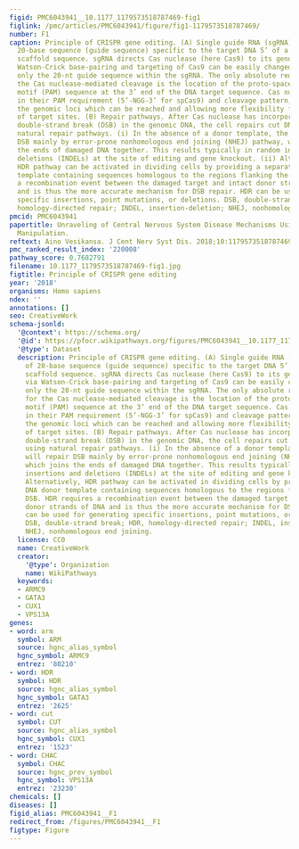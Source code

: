 ```yaml
---
figid: PMC6043941__10.1177_1179573518787469-fig1
figlink: /pmc/articles/PMC6043941/figure/fig1-1179573518787469/
number: F1
caption: Principle of CRISPR gene editing. (A) Single guide RNA (sgRNA) consists of
  20-base sequence (guide sequence) specific to the target DNA 5’ of a nonvariable
  scaffold sequence. sgRNA directs Cas nuclease (here Cas9) to its genomic locus via
  Watson-Crick base-pairing and targeting of Cas9 can be easily changed by altering
  only the 20-nt guide sequence within the sgRNA. The only absolute requirement for
  the Cas nuclease-mediated cleavage is the location of the proto-spacer adjacent
  motif (PAM) sequence at the 3’ end of the DNA target sequence. Cas nucleases differ
  in their PAM requirement (5’-NGG-3’ for spCas9) and cleavage pattern, expanding
  the genomic loci which can be reached and allowing more flexibility for the design
  of target sites. (B) Repair pathways. After Cas nuclease has incorporated a sequence-specific
  double-strand break (DSB) in the genomic DNA, the cell repairs cut DNA strand using
  natural repair pathways. (i) In the absence of a donor template, the cell will repair
  DSB mainly by error-prone nonhomologous end joining (NHEJ) pathway, which joins
  the ends of damaged DNA together. This results typically in random insertions and
  deletions (INDELs) at the site of editing and gene knockout. (ii) Alternatively,
  HDR pathway can be activated in dividing cells by providing a separate DNA donor
  template containing sequences homologous to the regions flanking the DSB. HDR requires
  a recombination event between the damaged target and intact donor strands of DNA
  and is thus the more accurate mechanism for DSB repair. HDR can be used for generating
  specific insertions, point mutations, or deletions. DSB, double-strand break; HDR,
  homology-directed repair; INDEL, insertion-deletion; NHEJ, nonhomologous end joining.
pmcid: PMC6043941
papertitle: Unraveling of Central Nervous System Disease Mechanisms Using CRISPR Genome
  Manipulation.
reftext: Aino Vesikansa. J Cent Nerv Syst Dis. 2018;10:1179573518787469.
pmc_ranked_result_index: '220008'
pathway_score: 0.7682791
filename: 10.1177_1179573518787469-fig1.jpg
figtitle: Principle of CRISPR gene editing
year: '2018'
organisms: Homo sapiens
ndex: ''
annotations: []
seo: CreativeWork
schema-jsonld:
  '@context': https://schema.org/
  '@id': https://pfocr.wikipathways.org/figures/PMC6043941__10.1177_1179573518787469-fig1.html
  '@type': Dataset
  description: Principle of CRISPR gene editing. (A) Single guide RNA (sgRNA) consists
    of 20-base sequence (guide sequence) specific to the target DNA 5’ of a nonvariable
    scaffold sequence. sgRNA directs Cas nuclease (here Cas9) to its genomic locus
    via Watson-Crick base-pairing and targeting of Cas9 can be easily changed by altering
    only the 20-nt guide sequence within the sgRNA. The only absolute requirement
    for the Cas nuclease-mediated cleavage is the location of the proto-spacer adjacent
    motif (PAM) sequence at the 3’ end of the DNA target sequence. Cas nucleases differ
    in their PAM requirement (5’-NGG-3’ for spCas9) and cleavage pattern, expanding
    the genomic loci which can be reached and allowing more flexibility for the design
    of target sites. (B) Repair pathways. After Cas nuclease has incorporated a sequence-specific
    double-strand break (DSB) in the genomic DNA, the cell repairs cut DNA strand
    using natural repair pathways. (i) In the absence of a donor template, the cell
    will repair DSB mainly by error-prone nonhomologous end joining (NHEJ) pathway,
    which joins the ends of damaged DNA together. This results typically in random
    insertions and deletions (INDELs) at the site of editing and gene knockout. (ii)
    Alternatively, HDR pathway can be activated in dividing cells by providing a separate
    DNA donor template containing sequences homologous to the regions flanking the
    DSB. HDR requires a recombination event between the damaged target and intact
    donor strands of DNA and is thus the more accurate mechanism for DSB repair. HDR
    can be used for generating specific insertions, point mutations, or deletions.
    DSB, double-strand break; HDR, homology-directed repair; INDEL, insertion-deletion;
    NHEJ, nonhomologous end joining.
  license: CC0
  name: CreativeWork
  creator:
    '@type': Organization
    name: WikiPathways
  keywords:
  - ARMC9
  - GATA3
  - CUX1
  - VPS13A
genes:
- word: arm
  symbol: ARM
  source: hgnc_alias_symbol
  hgnc_symbol: ARMC9
  entrez: '80210'
- word: HDR
  symbol: HDR
  source: hgnc_alias_symbol
  hgnc_symbol: GATA3
  entrez: '2625'
- word: cut
  symbol: CUT
  source: hgnc_alias_symbol
  hgnc_symbol: CUX1
  entrez: '1523'
- word: CHAC
  symbol: CHAC
  source: hgnc_prev_symbol
  hgnc_symbol: VPS13A
  entrez: '23230'
chemicals: []
diseases: []
figid_alias: PMC6043941__F1
redirect_from: /figures/PMC6043941__F1
figtype: Figure
---
```

